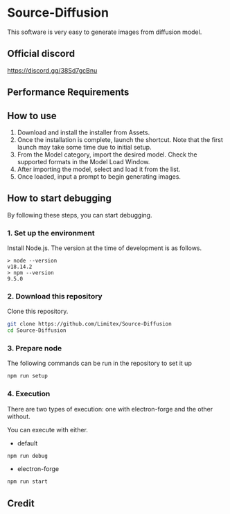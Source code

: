# Source-Diffusion

This software is very easy to generate images from diffusion model.

## Official discord

https://discord.gg/38Sd7gcBnu

## Performance Requirements

## How to use

1. Download and install the installer from Assets.
2. Once the installation is complete, launch the shortcut. Note that the first launch may take some time due to initial setup.
3. From the Model category, import the desired model. Check the supported formats in the Model Load Window.
5. After importing the model, select and load it from the list.
6. Once loaded, input a prompt to begin generating images.

## How to start debugging

By following these steps, you can start debugging.

### 1. Set up the environment

Install Node.js.
The version at the time of development is as follows.

```shell
> node --version
v18.14.2
> npm --version
9.5.0
```

### 2. Download this repository

Clone this repository.

```sh
git clone https://github.com/Limitex/Source-Diffusion
cd Source-Diffusion
```

### 3. Prepare node

The following commands can be run in the repository to set it up

```sh
npm run setup
```

### 4. Execution

There are two types of execution: one with electron-forge and the other without.

You can execute with either.

* default

```sh
npm run debug 
```

* electron-forge

```sh
npm run start
```

## Credit
